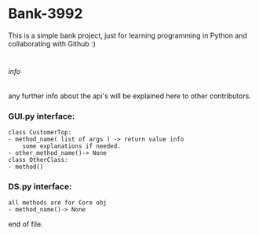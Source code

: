 # Bank-3992
This is a simple bank project, just for learning programming in Python and 
collaborating with Github :)
#

###### info
any further info about the api's will be explained here to other contributors.

### GUI.py interface:
    class CustomerTop:
    - method_name( list of args ) -> return value info
        some explanations if needed.
    - other_method_name()-> None
    class OtherClass:
    - method()


### DS.py interface:
    all methods are for Core obj
    - method_name()-> None


end of file.
